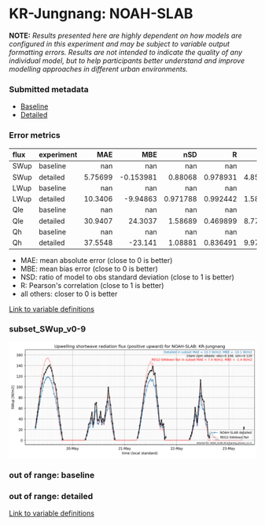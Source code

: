 # KR-Jungnang: NOAH-SLAB

**NOTE:** *Results presented here are highly dependent on how models are configured in this experiment and may be subject to variable output formatting errors. Results are not intended to indicate the quality of any individual model, but to help participants better understand and improve modelling approaches in different urban environments.*

### Submitted metadata

- [Baseline](NOAH-SLAB_KR-Jungnang_baseline_attrs.md)
- [Detailed](NOAH-SLAB_KR-Jungnang_detailed_attrs.md)

### Error metrics

| flux   | experiment   |       MAE |        MBE |        nSD |          R |       5th |      95th |      RMSE |      cRMSE |       AMBE |       1-nSD |          1-R |   nSkewness |   nKurtosis |     Overlap |
|:-------|:-------------|----------:|-----------:|-----------:|-----------:|----------:|----------:|----------:|-----------:|-----------:|------------:|-------------:|------------:|------------:|------------:|
| SWup   | baseline     | nan       | nan        | nan        | nan        | nan       | nan       | nan       | nan        | nan        | nan         | nan          | nan         | nan         | nan         |
| SWup   | detailed     |   5.75699 |  -0.153981 |   0.88068  |   0.978931 |   4.85035 |   6.35814 |   7.43921 |   0.226601 |   0.153981 |   0.119321  |   0.0210693  |   0.0543829 |   0.0844008 |   0.114655  |
| LWup   | baseline     | nan       | nan        | nan        | nan        | nan       | nan       | nan       | nan        | nan        | nan         | nan          | nan         | nan         | nan         |
| LWup   | detailed     |  10.3406  |  -9.94863  |   0.971788 |   0.992442 |   1.58884 |  16.1218  |  13.0422  |   0.12444  |   9.94863  |   0.028213  |   0.00755797 |   0.108478  |   0.132889  |   0.0750101 |
| Qle    | baseline     | nan       | nan        | nan        | nan        | nan       | nan       | nan       | nan        | nan        | nan         | nan          | nan         | nan         | nan         |
| Qle    | detailed     |  30.9407  |  24.3037   |   1.58689  |   0.469899 |   8.77143 |  67.6457  |  47.2633  |   1.42368  |  24.3037   |   0.586883  |   0.530101   |   0.0462677 |   0.64226   |   0.290254  |
| Qh     | baseline     | nan       | nan        | nan        | nan        | nan       | nan       | nan       | nan        | nan        | nan         | nan          | nan         | nan         | nan         |
| Qh     | detailed     |  37.5548  | -23.141    |   1.08881  |   0.836491 |   9.97846 |   6.72559 |  51.7041  |   0.603282 |  23.141    |   0.0888084 |   0.163509   |   0.359009  |   1.21187   |   0.327011  |

 - MAE: mean absolute error (close to 0 is better)
 - MBE: mean bias error (close to 0 is better)
 - NSD: ratio of model to obs standard deviation (close to 1 is better)
 - R: Pearson's correlation (close to 1 is better)
 - all others: closer to 0 is better

[Link to variable definitions](../modelattrs/variable_definitions.md)

### <a name="subset_swup_v0-9"></a>subset_SWup_v0-9
[![NOAH-SLAB_KR-Jungnang_subset_SWup_v0-9.png](NOAH-SLAB_KR-Jungnang_subset_SWup_v0-9.png)](NOAH-SLAB_KR-Jungnang_subset_SWup_v0-9.png)

### out of range: baseline


### out of range: detailed



[Link to variable definitions](../modelattrs/variable_definitions.md)

